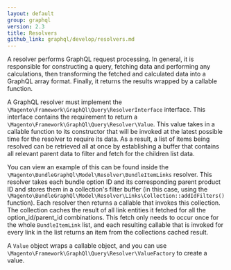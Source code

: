 ```yaml
---
layout: default
group: graphql
version: 2.3
title: Resolvers
github_link: graphql/develop/resolvers.md
---
```


A resolver performs GraphQL request processing. In general, it is responsible for constructing a query, fetching data and performing any calculations, then transforming the fetched and calculated data into a GraphQL array format. Finally, it returns the results wrapped by a callable function.

A GraphQL resolver must implement the `\Magento\Framework\GraphQl\Query\ResolverInterface` interface. This interface contains the requirement to return a `\Magento\Framework\GraphQl\Query\Resolver\Value`. This value takes in a callable function to its constructor that will be invoked at the latest possible time for the resolver to require its data. As a result, a list of items being resolved can be retrieved all at once by establishing a buffer that contains all relevant parent data to filter and fetch for the children list data.

You can view an example of this can be found inside the `\Magento\BundleGraphQl\Model\Resolver\BundleItemLinks` resolver. This resolver takes each bundle option ID and its corresponding parent product ID and stores them in a collection's filter buffer (in this case, using the `\Magento\BundleGraphQl\Model\Resolver\Links\Collection::addIdFilters()` function). Each resolver then returns a callable that  invokes this collection. The collection caches the result of all link entities it fetched for all the option_id/parent_id combinations. This fetch only needs to occur once for the whole `BundleItemLink` list, and each resulting callable that is invoked for every link in the list returns an item from the collections cached result.

A `Value` object wraps a callable object, and you can use `\Magento\Framework\GraphQl\Query\Resolver\ValueFactory` to create a value.
